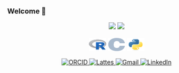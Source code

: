 ### Welcome 👋

<div align="center">
  <img height="180em" src="https://github-readme-stats.vercel.app/api?username=regivaldo717&show_icons=true&theme=dark"/>
  <img height="180em" src="https://github-readme-stats.vercel.app/api/top-langs/?username=regivaldo717&layout=compact&langs_count=7&theme=dark"/>
</div>


<div align="center"><br>
  <img align="center" alt="R" height="30" width="40" src="https://raw.githubusercontent.com/devicons/devicon/master/icons/r/r-original.svg">
  <img align="center" alt="C" height="30" width="40" src="https://raw.githubusercontent.com/devicons/devicon/master/icons/c/c-original.svg">
  <img align="center" alt="Python" height="30" width="40" src="https://raw.githubusercontent.com/devicons/devicon/master/icons/python/python-original.svg">
</div>

<br/>

<div align="center">   
  <a href="https://orcid.org/0000-0003-3245-5141/" target="_blank">
    <img src="https://orcid.org/assets/vectors/orcid.logo.svg" alt="ORCID" height="38px">
  </a> 
  <a href="http://lattes.cnpq.br/8291123108448027/" target="_blank">
    <img src="https://img.shields.io/badge/-Lattes-%23E4405F?style=for-the-badge&logoColor=white" alt="Lattes">
  </a>
  <a href="mailto:regivaldo.ferreira@ifsp.edu.br" target="_blank">
    <img src="https://img.shields.io/badge/-Gmail-%23333?style=for-the-badge&logo=gmail&logoColor=white" alt="Gmail">
  </a>
  <a href="https://www.linkedin.com/in/regivaldo-sousa-723680157/" target="_blank">
    <img src="https://img.shields.io/badge/-LinkedIn-%230077B5?style=for-the-badge&logo=linkedin&logoColor=white" alt="LinkedIn">
  </a> 
</div>
